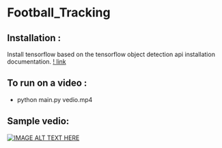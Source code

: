 # Football_Tracking

## Installation :

Install tensorflow based on the tensorflow object detection api installation documentation. [! link](https://github.com/tensorflow/models/blob/master/research/object_detection/g3doc/installation.md)

## To run on a video :

  - python main.py vedio.mp4

## Sample vedio:

   [![IMAGE ALT TEXT HERE](https://img.youtube.com/vi/nu_DUwQGjbo/0.jpg)](https://www.youtube.com/watch?v=nu_DUwQGjbo)
